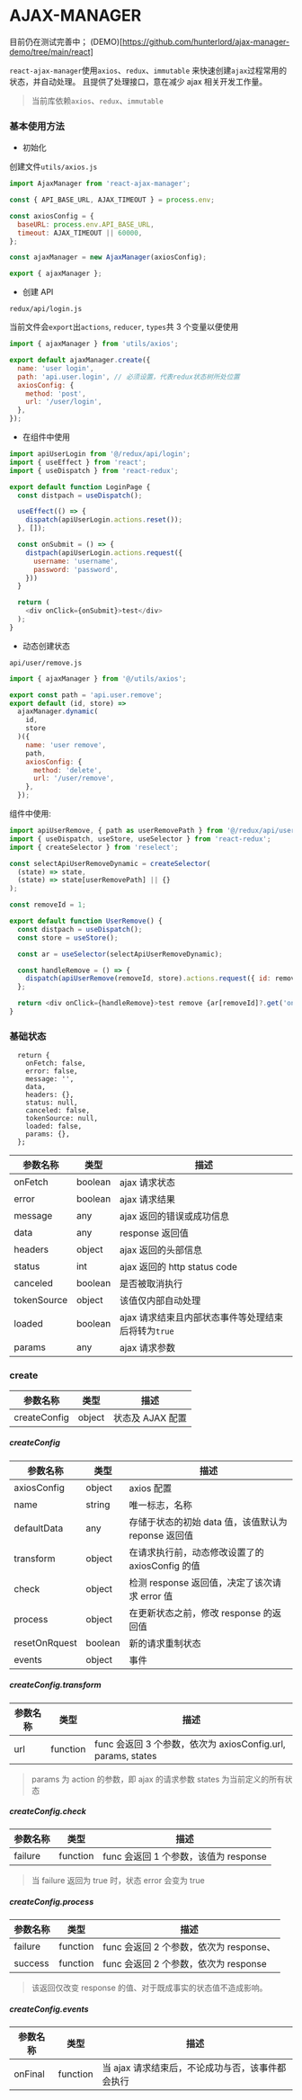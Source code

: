 # AJAX-MANAGER

目前仍在测试完善中；
(DEMO)[https://github.com/hunterlord/ajax-manager-demo/tree/main/react]

`react-ajax-manager`使用`axios`、`redux`、`immutable` 来快速创建`ajax`过程常用的状态，并自动处理。
且提供了处理接口，意在减少 ajax 相关开发工作量。

> 当前库依赖`axios`、`redux`、`immutable`

### 基本使用方法

- 初始化

创建文件`utils/axios.js`

```javascript
import AjaxManager from 'react-ajax-manager';

const { API_BASE_URL, AJAX_TIMEOUT } = process.env;

const axiosConfig = {
  baseURL: process.env.API_BASE_URL,
  timeout: AJAX_TIMEOUT || 60000,
};

const ajaxManager = new AjaxManager(axiosConfig);

export { ajaxManager };
```

- 创建 API

`redux/api/login.js`

当前文件会`export`出`actions`, `reducer`, `types`共 3 个变量以便使用

```javascript
import { ajaxManager } from 'utils/axios';

export default ajaxManager.create({
  name: 'user login',
  path: 'api.user.login', // 必须设置，代表redux状态树所处位置
  axiosConfig: {
    method: 'post',
    url: '/user/login',
  },
});
```

- 在组件中使用

```javascript
import apiUserLogin from '@/redux/api/login';
import { useEffect } from 'react';
import { useDispatch } from 'react-redux';

export default function LoginPage {
  const distpach = useDispatch();

  useEffect(() => {
    dispatch(apiUserLogin.actions.reset());
  }, []);

  const onSubmit = () => {
    distpach(apiUserLogin.actions.request({
      username: 'username',
      password: 'password',
    }))
  }

  return (
    <div onClick={onSubmit}>test</div>
  );
}
```

- 动态创建状态

`api/user/remove.js`

```javascript
import { ajaxManager } from '@/utils/axios';

export const path = 'api.user.remove';
export default (id, store) =>
  ajaxManager.dynamic(
    id,
    store
  )({
    name: 'user remove',
    path,
    axiosConfig: {
      method: 'delete',
      url: '/user/remove',
    },
  });
```

组件中使用:

```javascript
import apiUserRemove, { path as userRemovePath } from '@/redux/api/user/remove';
import { useDispatch, useStore, useSelector } from 'react-redux';
import { createSelector } from 'reselect';

const selectApiUserRemoveDynamic = createSelector(
  (state) => state,
  (state) => state[userRemovePath] || {}
);

const removeId = 1;

export default function UserRemove() {
  const distpach = useDispatch();
  const store = useStore();

  const ar = useSelector(selectApiUserRemoveDynamic);

  const handleRemove = () => {
    dispatch(apiUserRemove(removeId, store).actions.request({ id: removeId }));
  };

  return <div onClick={handleRemove}>test remove {ar[removeId]?.get('onFetch')}</div>;
}
```

### 基础状态

```
  return {
    onFetch: false,
    error: false,
    message: '',
    data,
    headers: {},
    status: null,
    canceled: false,
    tokenSource: null,
    loaded: false,
    params: {},
  };
```

| 参数名称    | 类型    | 描述                                                |
| ----------- | ------- | --------------------------------------------------- |
| onFetch     | boolean | ajax 请求状态                                       |
| error       | boolean | ajax 请求结果                                       |
| message     | any     | ajax 返回的错误或成功信息                           |
| data        | any     | response 返回值                                     |
| headers     | object  | ajax 返回的头部信息                                 |
| status      | int     | ajax 返回的 http status code                        |
| canceled    | boolean | 是否被取消执行                                      |
| tokenSource | object  | 该值仅内部自动处理                                  |
| loaded      | boolean | ajax 请求结束且内部状态事件等处理结束后将转为`true` |
| params      | any     | ajax 请求参数                                       |

### create

| 参数名称     | 类型   | 描述             |
| ------------ | ------ | ---------------- |
| createConfig | object | 状态及 AJAX 配置 |

##### createConfig

| 参数名称      | 类型    | 描述                                                |
| ------------- | ------- | --------------------------------------------------- |
| axiosConfig   | object  | axios 配置                                          |
| name          | string  | 唯一标志，名称                                      |
| defaultData   | any     | 存储于状态的初始 data 值，该值默认为 reponse 返回值 |
| transform     | object  | 在请求执行前，动态修改设置了的 axiosConfig 的值     |
| check         | object  | 检测 response 返回值，决定了该次请求 error 值       |
| process       | object  | 在更新状态之前，修改 response 的返回值              |
| resetOnRquest | boolean | 新的请求重制状态                                    |
| events        | object  | 事件                                                |

##### createConfig.transform

| 参数名称 | 类型     | 描述                                                         |
| -------- | -------- | ------------------------------------------------------------ |
| url      | function | func 会返回 3 个参数，依次为 axiosConfig.url, params, states |

> params 为 action 的参数，即 ajax 的请求参数
> states 为当前定义的所有状态

##### createConfig.check

| 参数名称 | 类型     | 描述                                  |
| -------- | -------- | ------------------------------------- |
| failure  | function | func 会返回 1 个参数，该值为 response |

> 当 failure 返回为 true 时，状态 error 会变为 true

##### createConfig.process

| 参数名称 | 类型     | 描述                                    |
| -------- | -------- | --------------------------------------- |
| failure  | function | func 会返回 2 个参数，依次为 response、 |
| success  | function | func 会返回 2 个参数，依次为 response   |

> 该返回仅改变 response 的值、对于既成事实的状态值不造成影响。

##### createConfig.events

| 参数名称 | 类型     | 描述                                             |
| -------- | -------- | ------------------------------------------------ |
| onFinal  | function | 当 ajax 请求结束后，不论成功与否，该事件都会执行 |
